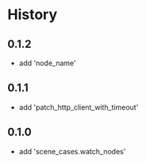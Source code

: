 # History

## 0.1.2

* add 'node_name'

## 0.1.1

* add 'patch_http_client_with_timeout'

## 0.1.0

* add 'scene_cases.watch_nodes'
